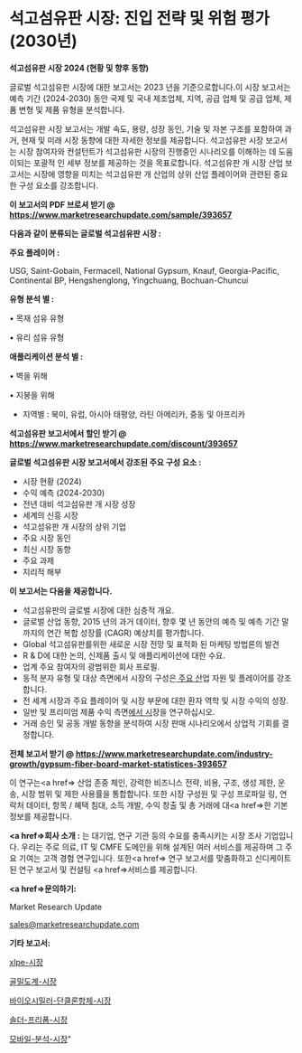 # 석고섬유판 시장: 진입 전략 및 위험 평가(2030년)

<strong>석고섬유판 시장 2024 (현황 및 향후 동향)</strong>

글로벌 석고섬유판 시장에 대한 보고서는 2023 년을 기준으로합니다.이 시장 보고서는 예측 기간 (2024-2030) 동안 국제 및 국내 제조업체, 지역, 공급 업체 및 공급 업체, 제품 변형 및 제품 유형을 분석합니다.

석고섬유판 시장 보고서는 개발 속도, 용량, 성장 동인, 기술 및 자본 구조를 포함하여 과거, 현재 및 미래 시장 동향에 대한 자세한 정보를 제공합니다. 석고섬유판 시장 보고서는 시장 참여자와 컨설턴트가 석고섬유판 시장의 진행중인 시나리오를 이해하는 데 도움이되는 포괄적 인 세부 정보를 제공하는 것을 목표로합니다. 석고섬유판 개 시장 산업 보고서는 시장에 영향을 미치는 석고섬유판 개 산업의 상위 산업 플레이어와 관련된 중요한 구성 요소를 강조합니다.



<strong>이 보고서의 PDF 브로셔 받기 @ <a href=https://www.marketresearchupdate.com/sample/393657>https://www.marketresearchupdate.com/sample/393657</a></strong>



<strong>다음과 같이 분류되는 글로벌 석고섬유판 시장 :</strong>



<strong>주요 플레이어 :</strong>

USG, Saint-Gobain, Fermacell, National Gypsum, Knauf, Georgia-Pacific, Continental BP, Hengshenglong, Yingchuang, Bochuan-Chuncui



<strong>유형 분석 별 :</strong>

• 목재 섬유 유형

• 유리 섬유 유형



<strong>애플리케이션 분석 별 :</strong>

• 벽을 위해

• 지붕을 위해

<ul>
  <li>지역별 : 북미, 유럽, 아시아 태평양, 라틴 아메리카, 중동 및 아프리카</li>
</ul>


<strong>석고섬유판 보고서에서 할인 받기 @ <a href=https://www.marketresearchupdate.com/discount/393657>https://www.marketresearchupdate.com/discount/393657</a></strong>



<strong>글로벌 석고섬유판 시장 보고서에서 강조된 주요 구성 요소 :</strong>
<ul>
  <li>시장 현황 (2024)</li>
  <li>수익 예측 (2024-2030)</li>
  <li>전년 대비 석고섬유판 개 시장 성장</li>
  <li>세계의 신흥 시장</li>
  <li>석고섬유판 개 시장의 상위 기업</li>
  <li>주요 시장 동인</li>
  <li>최신 시장 동향</li>
  <li>주요 과제</li>
  <li>지리적 해부</li>
</ul>


<strong>이 보고서는 다음을 제공합니다.</strong>
<ul>
  <li>석고섬유판의 글로벌 시장에 대한 심층적 개요.</li>
  <li>글로벌 산업 동향, 2015 년의 과거 데이터, 향후 몇 년 동안의 예측 및 예측 기간 말까지의 연간 복합 성장률 (CAGR) 예상치를 평가합니다.</li>
  <li>Global 석고섬유판를위한 새로운 시장 전망 및 표적화 된 마케팅 방법론의 발견</li>
  <li>R &amp; D에 대한 논의, 신제품 출시 및 애플리케이션에 대한 수요.</li>
  <li>업계 주요 참여자의 광범위한 회사 프로필.</li>
  <li>동적 분자 유형 및 대상 측면에서 시장의 구성은<a href=> 주요 산</a>업 자원 및 플레이어를 강조합니다.</li>
  <li>전 세계 시장과 주요 플레이어 및 시장 부문에 대한 환자 역학 및 시장 수익의 성장.</li>
  <li>일반 및 프리미엄 제품 수익 측면<a href=>에서 시</a>장을 연구하십시오.</li>
  <li>거래 승인 및 공동 개발 동향을 분석하여 시장 판매 시나리오에서 상업적 기회를 결정합니다.</li>
</ul>



<strong>전체 보고서 받기 @ <a href=https://www.marketresearchupdate.com/industry-growth/gypsum-fiber-board-market-statistices-393657>https://www.marketresearchupdate.com/industry-growth/gypsum-fiber-board-market-statistices-393657</a></strong>

이 연구는<a href=> 산업 존중</a> 체인, 강력한 비즈니스 전략, 비용, 구조, 생성 제한, 운송, 시장 범위 및 제한 사용률을 통합합니다. 또한 시장 구성원 및 구성 프로파일 링, 연락처 데이터, 항목 / 혜택 침대, 소득 개발, 수익 창출 및 총 거래에 대<a href=>한 기본 </a>정보를 제공합니다.



<strong><a href=>회사 소</a>개 :</strong>
는 대기업, 연구 기관 등의 수요를 충족시키는 시장 조사 기업입니다. 우리는 주로 의료, IT 및 CMFE 도메인을 위해 설계된 여러 서비스를 제공하며 그 주요 기여는 고객 경험 연구입니다. 또한<a href=> 연구 보</a>고서를 맞춤화하고 신디케이트 된 연구 보고서 및 컨설팅 <a href=>서비스</a>를 제공합니다.



<strong><a href=>문의하기:</a></strong>

Market Research Update

sales@marketresearchupdate.com



<strong>기타 보고서:</strong>

<a href=https://www.linkedin.com/pulse/xlpe-시장-세분화-연구-및-목표-고객2029년-market-matrix-musings-analysis/>xlpe-시장</a>

<a href=https://www.linkedin.com/pulse/골밀도계-시장-규모-및-성장-2023-survey-spotlight-pro-24-analysis-fhghf/>골밀도계-시장</a>

<a href=https://www.linkedin.com/pulse/바이오시밀러-단클론항체-시장-진입-전략-및-위험-평가2029년-data-dive-diaries-24-analysis-czzif/>바이오시밀러-단클론항체-시장</a>

<a href=https://www.linkedin.com/pulse/솔더-프리폼-시장-동향-및-성장-전망-analytics-avenue-adventures-24-ana-ptrdf/>솔더-프리폼-시장</a>

<a href=https://www.linkedin.com/pulse/모바일-분석-시장-경쟁-및-성장-잠재력-2030-analytics-alchemy-360-analysis-9a9uf/>모바일-분석-시장</a>"
